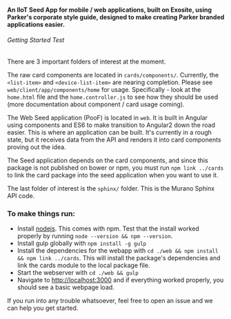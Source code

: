 
#### An IIoT Seed App for mobile / web applications, built on Exosite, using Parker's corporate style guide, designed to make creating Parker branded applications easier.

###### Getting Started Test

There are 3 important folders of interest at the moment. 

The raw card components are located in `cards/components/`. Currently, the `<list-item>` and `<device-list-item>` are nearing completion. Please see `web/client/app/components/home` for usage. Specifically - look at the `home.html` file and the `home.controller.js` to see how they should be used (more documentation about component / card usage coming).

The Web Seed application (PooF) is located in `web`. It is built in Angular using components and ES6 to make transition to Angular2 down the road easier. This is where an application can be built. It's currently in a rough state, but it receives data from the API and renders it into card components proving out the idea.

The Seed application depends on the card components, and since this package is not published on bower or npm, you must run `npm link ../cards` to link the card package into the seed application when you want to use it. 

The last folder of interest is the `sphinx/` folder. This is the Murano Sphinx API code. 

### To make things run:

* Install [nodejs](https://nodejs.org/en/). This comes with npm. Test that the install worked properly by running `node --version && npm --version`. 
* Install gulp globally with `npm install -g gulp`
* Install the dependencies for the webapp with `cd ./web && npm install && npm link ../cards`. This will install the package's dependencies and link the cards module to the local package file.
* Start the webserver with `cd ./web && gulp`
* Navigate to [http://localhost:3000](http://localhost:3000) and if everything worked properly, you should see a basic webpage load.

If you run into any trouble whatsoever, feel free to open an issue and we can help you get started.
